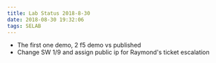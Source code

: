 ```yaml
---
title: Lab Status 2018-8-30
date: 2018-08-30 19:32:06
tags: SELAB
---
```

- The first one demo, 2 f5 demo vs published 
- Change SW 1/9 and assign public ip for Raymond's ticket escalation
